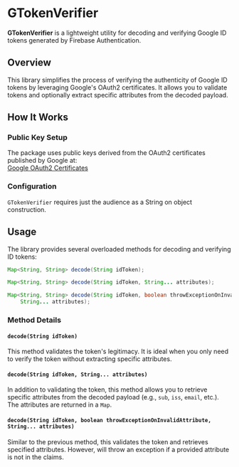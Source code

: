 # GTokenVerifier

**GTokenVerifier** is a lightweight utility for decoding and verifying Google ID tokens generated by
Firebase Authentication.

## Overview

This library simplifies the process of verifying the authenticity of Google ID tokens by leveraging
Google's OAuth2 certificates. It allows you to validate tokens and optionally extract specific
attributes from the decoded payload.

## How It Works

### Public Key Setup

The package uses public keys derived from the OAuth2 certificates published by Google at:  
[Google OAuth2 Certificates](https://www.googleapis.com/oauth2/v3/certs)

### Configuration

`GTokenVerifier` requires just the audience as a String on object construction.

## Usage

The library provides several overloaded methods for decoding and verifying ID tokens:

```java
Map<String, String> decode(String idToken);

Map<String, String> decode(String idToken, String... attributes);

Map<String, String> decode(String idToken, boolean throwExceptionOnInvalidAttribute,
    String... attributes);
```

### Method Details

#### `decode(String idToken)`

This method validates the token's legitimacy. It is ideal when you only need to verify the token
without extracting specific attributes.

#### `decode(String idToken, String... attributes)`

In addition to validating the token, this method allows you to retrieve specific attributes from the
decoded payload (e.g., `sub`, `iss`, `email`, etc.). The attributes are returned in a `Map`.

#### `decode(String idToken, boolean throwExceptionOnInvalidAttribute, String... attributes)`

Similar to the previous method, this validates the token and retrieves specified attributes.
However, will throw an exception if a provided attribute is not in the claims.
